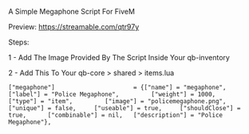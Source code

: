 A Simple Megaphone Script For FiveM

Preview: https://streamable.com/qtr97y

Steps:

1 - Add The Image Provided By The Script Inside Your qb-inventory

2 - Add This To Your qb-core > shared > items.lua
```
["megaphone"]                      = {["name"] = "megaphone",                       ["label"] = "Police Megaphone",         ["weight"] = 1000,         ["type"] = "item",         ["image"] = "policemegaphone.png",                                                 ["unique"] = false,     ["useable"] = true,     ["shouldClose"] = true,      ["combinable"] = nil,   ["description"] = "Police Megaphone"},
```
